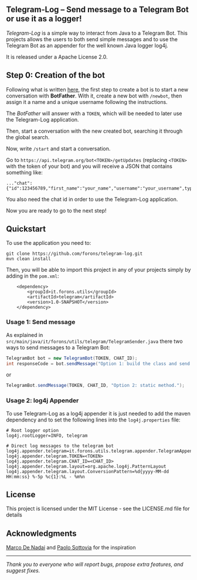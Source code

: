 ## Telegram-Log – Send message to a Telegram Bot or use it as a logger!

*Telegram-Log* is a simple way to interact from Java to a Telegram Bot.
This projects allows the users to both send simple messages and to use the Telegram Bot as an appender for the well known Java logger log4j.

It is released under a Apache License 2.0.

## Step 0: Creation of the bot

Following what is written [here](https://www.shellhacks.com/telegram-api-send-message-personal-notification-bot/),
the first step to create a bot is to start a new conversation with **BotFather**.
With it, create a new bot with `/newbot`, then assign it a name and a unique username following the instructions.

The *BotFather* will answer with a `TOKEN`, which will be needed to later use the Telegram-Log application.

Then, start a conversation with the new created bot, searching it through the global search.

Now, write `/start` and start a conversation.

Go to `https://api.telegram.org/bot<TOKEN>/getUpdates` (replacing `<TOKEN>` with the token of your bot)
and you will receive a JSON that contains something like:


    ..."chat":{"id":123456789,"first_name":"your_name","username":"your_username",type":"private"}...

You also need the chat id in order to use the Telegram-Log application.

Now you are ready to go to the next step!
  
  

## Quickstart

To use the application you need to:

    git clone https://github.com/forons/telegram-log.git
    mvn clean install
    
Then, you will be able to import this project in any of your projects simply by adding in the `pom.xml`:

    	<dependency>
    		<groupId>it.forons.utils</groupId>
    		<artifactId>telegram</artifactId>
    		<version>1.0-SNAPSHOT</version>
    	</dependency>

### Usage 1: Send message

As explained in `src/main/java/it/forons/utils/telegram/TelegramSender.java` there two ways to send messages to a Telegram Bot:
```java    
TelegramBot bot = new TelegramBot(TOKEN, CHAT_ID);
int responseCode = bot.sendMessage("Option 1: build the class and send the message.");
```

or

```java    
TelegramBot.sendMessage(TOKEN, CHAT_ID, "Option 2: static method.");
```

### Usage 2: log4j Appender

To use Telegram-Log as a log4j appender it is just needed to add the maven dependency and to set the following lines into the `log4j.properties` file:
```
# Root logger option
log4j.rootLogger=INFO, telegram

# Direct log messages to the telegram bot
log4j.appender.telegram=it.forons.utils.telegram.appender.TelegramAppender
log4j.appender.telegram.TOKEN=<TOKEN>
log4j.appender.telegram.CHAT_ID=<CHAT_ID>
log4j.appender.telegram.layout=org.apache.log4j.PatternLayout
log4j.appender.telegram.layout.ConversionPattern=%d{yyyy-MM-dd HH:mm:ss} %-5p %c{1}:%L - %m%n
```

## License
This project is licensed under the MIT License - see the LICENSE.md file for details

## Acknowledgments
[Marco De Nadai](http://www.marcodena.it/) and [Paolo Sottovia](http://github.com/welpaolo/) for the inspiration


-----

*Thank you to everyone who will report bugs, propose extra features, and suggest fixes.*
